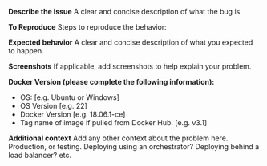 **Describe the issue**
A clear and concise description of what the bug is.

**To Reproduce**
Steps to reproduce the behavior:

**Expected behavior**
A clear and concise description of what you expected to happen.

**Screenshots**
If applicable, add screenshots to help explain your problem.

**Docker Version (please complete the following information):**
 - OS: [e.g. Ubuntu or Windows]
 - OS Version [e.g. 22]
 - Docker Version [e.g. 18.06.1-ce]
 - Tag name of image if pulled from Docker Hub. [e.g. v3.1]

**Additional context**
Add any other context about the problem here.
Production, or testing.
Deploying using an orchestrator?
Deploying behind a load balancer?
etc.
